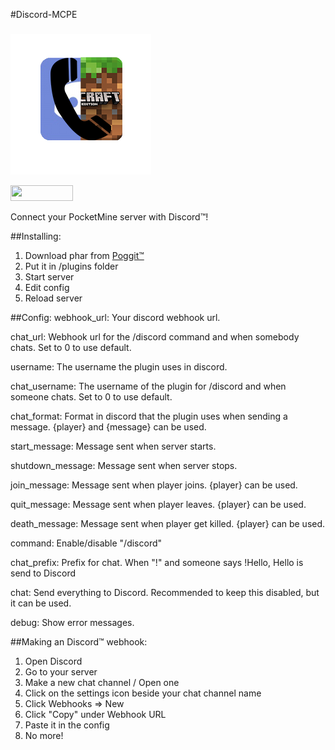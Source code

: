 #Discord-MCPE
#####

![Discord-MCPE Logo](/images/logo.png)

[<img src="https://poggit.pmmp.io/ci.shield/NiekertDev/Discord-MCPE/~" width="100" height="25" />](https://poggit.pmmp.io/ci/niekmussche/Discord-MCPE/Discord-MCPE)

Connect your PocketMine server with Discord&trade;!

##Installing:
1. Download phar from [Poggit&trade;](https://poggit.pmmp.io/ci/NiekertDev/Discord-MCPE)
2. Put it in /plugins folder
3. Start server
4. Edit config
5. Reload server

##Config:
webhook_url: Your discord webhook url.

chat_url: Webhook url for the /discord command and when somebody chats. Set to 0 to use default.

username: The username the plugin uses in discord.

chat_username: The username of the plugin for /discord and when someone chats. Set to 0 to use default.

chat_format: Format in discord that the plugin uses when sending a message. {player} and {message} can be used.

start_message: Message sent when server starts.

shutdown_message: Message sent when server stops.

join_message: Message sent when player joins. {player} can be used.

quit_message: Message sent when player leaves. {player} can be used.

death_message: Message sent when player get killed. {player} can be used.

command: Enable/disable "/discord"

chat_prefix: Prefix for chat. When "!" and someone says !Hello, Hello is send to Discord

chat: Send everything to Discord. Recommended to keep this disabled, but it can be used.

debug: Show error messages.

##Making an Discord&trade; webhook:
1. Open Discord
2. Go to your server
3. Make a new chat channel / Open one
4. Click on the settings icon beside your chat channel name
5. Click Webhooks => New
6. Click "Copy" under Webhook URL
7. Paste it in the config
8. No more!